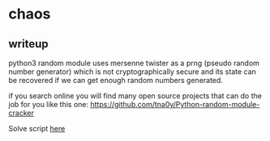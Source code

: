 # chaos
## writeup

python3 random module uses mersenne twister as a prng (pseudo random number generator) which is not cryptographically secure and its state can be recovered if we can get enough random numbers generated.

if you search online you will find many open source projects that can do the job for you 
like this one:
https://github.com/tna0y/Python-random-module-cracker

Solve script [here](./solve.py)